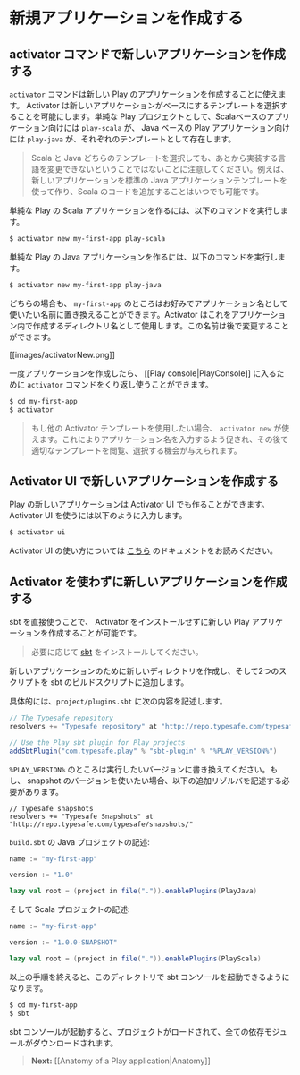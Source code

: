 <!--- Copyright (C) 2009-2013 Typesafe Inc. <http://www.typesafe.com> -->
<!--
# Creating a new application
-->
# 新規アプリケーションを作成する

<!--
## Create a new application with the activator command
-->
## activator コマンドで新しいアプリケーションを作成する

<!--
The `activator` command can be used to create a new Play application.  Activator allows you to select a template that your new application should be based off.  For vanilla Play projects, the names of these templates are `play-scala` for Scala based Play applications, and `play-java` for Java based Play applications.
-->
`activator` コマンドは新しい Play のアプリケーションを作成することに使えます。 Activator は新しいアプリケーションがベースにするテンプレートを選択することを可能にします。単純な Play プロジェクトとして、Scalaベースのアプリケーション向けには `play-scala` が、 Java ベースの Play アプリケーション向けには `play-java` が、それぞれのテンプレートとして存在します。

<!--
> Note that choosing a template for either Scala or Java at this point does not imply that you can’t change language later. For example, you can create a new application using the default Java application template and start adding Scala code whenever you like.
-->
> Scala と Java どちらのテンプレートを選択しても、あとから実装する言語を変更できないということではないことに注意してください。例えば、新しいアプリケーションを標準の Java アプリケーションテンプレートを使って作り、Scala のコードを追加することはいつでも可能です。

<!--
To create a new vanilla Play Scala application, run:
-->
単純な Play の Scala アプリケーションを作るには、以下のコマンドを実行します。

```bash
$ activator new my-first-app play-scala
```

<!--
To create a new vanilla Play Java application, run:
-->
単純な Play の Java アプリケーションを作るには、以下のコマンドを実行します。

```bash
$ activator new my-first-app play-java
```
<!--
In either case, you can replace `my-first-app` with whatever name you want your application to use.  Activator will use this as the directory name to create the application in.  You can change this name later if you choose.
-->
どちらの場合も、 `my-first-app` のところはお好みでアプリケーション名として使いたい名前に置き換えることができます。Activator はこれをアプリケーション内で作成するディレクトリ名として使用します。この名前は後で変更することができます。

[[images/activatorNew.png]]

<!--
Once the application has been created you can use the `activator` command again to enter the [[Play console|PlayConsole]].
-->
一度アプリケーションを作成したら、 [[Play console|PlayConsole]] に入るために `activator` コマンドをくり返し使うことができます。

```bash
$ cd my-first-app
$ activator
```

<!--
> If you wish to use other Activator templates, you can do this by running `activator new`.  This will prompt you for an application name, and then give you a chance to browse and select an appropriate template.
-->
> もし他の Activator テンプレートを使用したい場合、 `activator new` が使えます。これによりアプリケーション名を入力するよう促され、その後で適切なテンプレートを閲覧、選択する機会が与えられます。

<!--
## Create a new application with the Activator UI
-->
## Activator UI で新しいアプリケーションを作成する

<!--
New Play applications can also be created with the Activator UI.  To use the Activator UI, run:
-->
Play の新しいアプリケーションは Activator UI でも作ることができます。 Activator UI を使うには以下のように入力します。

```bash
$ activator ui
```

<!--
You can read the documentation for using the Activator UI [here](https://typesafe.com/activator/docs).
-->
Activator UI の使い方については [こちら](https://typesafe.com/activator/docs) のドキュメントをお読みください。

<!--
## Create a new application without Activator
-->
## Activator を使わずに新しいアプリケーションを作成する

<!--
It is also possible to create a new Play application without installing Activator, using sbt directly.
-->
sbt を直接使うことで、 Activator をインストールせずに新しい Play アプリケーションを作成することが可能です。

<!--
> First install [sbt](http://www.scala-sbt.org/) if needed.
-->
> 必要に応じて [sbt](http://www.scala-sbt.org/) をインストールしてください。

<!--
Create a new directory for your new application and configure your sbt build script with two additions.
-->
新しいアプリケーションのために新しいディレクトリを作成し、そして2つのスクリプトを sbt のビルドスクリプトに追加します。

<!--
In `project/plugins.sbt`, add:
-->
具体的には、`project/plugins.sbt` に次の内容を記述します。

```scala
// The Typesafe repository 
resolvers += "Typesafe repository" at "http://repo.typesafe.com/typesafe/releases/"

// Use the Play sbt plugin for Play projects
addSbtPlugin("com.typesafe.play" % "sbt-plugin" % "%PLAY_VERSION%")
```

<!--
Be sure to replace `%PLAY_VERSION%` here by the exact version you want to use. If you want to use a snapshot version, you will have to specify this additional resolver: 
-->
`%PLAY_VERSION%` のところは実行したいバージョンに書き換えてください。もし、 snapshot のバージョンを使いたい場合、以下の追加リゾルバを記述する必要があります。

```
// Typesafe snapshots
resolvers += "Typesafe Snapshots" at "http://repo.typesafe.com/typesafe/snapshots/"
```

<!--
In `build.sbt` for Java projects:
-->
`build.sbt` の Java プロジェクトの記述:

```scala
name := "my-first-app"

version := "1.0"

lazy val root = (project in file(".")).enablePlugins(PlayJava)
```

<!--
...or Scala projects:
-->
そして Scala プロジェクトの記述:

```scala
name := "my-first-app"

version := "1.0.0-SNAPSHOT"

lazy val root = (project in file(".")).enablePlugins(PlayScala)
```

<!--
You can then launch the sbt console in this directory:
-->
以上の手順を終えると、このディレクトリで sbt コンソールを起動できるようになります。

```bash
$ cd my-first-app
$ sbt
```

<!--
sbt will load your project and fetch the dependencies.
-->
sbt コンソールが起動すると、プロジェクトがロードされて、全ての依存モジュールがダウンロードされます。

> **Next:** [[Anatomy of a Play application|Anatomy]]
